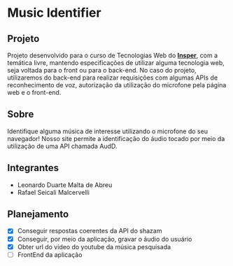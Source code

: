 # Music Identifier
## Projeto
Projeto desenvolvido para o curso de Tecnologias Web do <a href="https://www.insper.edu.br/en/"><b>Insper</b></a>, com a temática livre, mantendo especificações de utilizar alguma tecnologia web, seja voltada para o front ou para o back-end. No caso do projeto, utilizaremos do back-end para realizar requisições com algumas APIs de reconhecimento de voz, autorização da utilização do microfone pela página web e o front-end.

## Sobre
Identifique alguma música de interesse utilizando o microfone do seu navegador! Nosso site permite a identificação do áudio tocado por meio da utilização de uma API chamada AudD.

## Integrantes
* Leonardo Duarte Malta de Abreu
* Rafael Seicali Malcervelli

## Planejamento 
- [x] Conseguir respostas coerentes da API do shazam
- [x] Conseguir, por meio da aplicação, gravar o áudio do usuário
- [x] Obter url do vídeo do youtube da música pesquisada
- [ ] FrontEnd da aplicação
